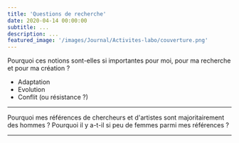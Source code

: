 ```yaml
---
title: 'Questions de recherche'
date: 2020-04-14 00:00:00
subtitle: ...
description: ...
featured_image: '/images/Journal/Activites-labo/couverture.png'
---
```


Pourquoi ces notions sont-elles si importantes pour moi, pour ma recherche et pour ma création ?
* Adaptation
* Evolution
* Conflit (ou résistance ?)

---

Pourquoi mes références de chercheurs et d'artistes sont majoritairement des hommes ? Pourquoi il y a-t-il si peu de femmes parmi mes références ?

---

